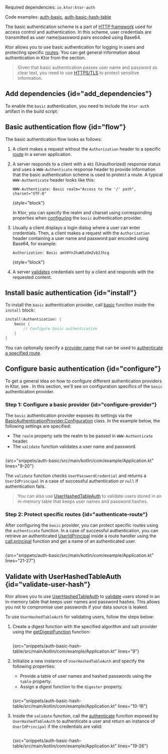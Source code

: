 [//]: # (title: Basic authentication)

<microformat>
<p>
Required dependencies: <code>io.ktor:ktor-auth</code>
</p>
<p>
Code examples: <a href="https://github.com/ktorio/ktor-documentation/tree/main/codeSnippets/snippets/auth-basic">auth-basic</a>, <a href="https://github.com/ktorio/ktor-documentation/tree/main/codeSnippets/snippets/auth-basic-hash-table">auth-basic-hash-table</a>
</p>
</microformat>

The basic authentication scheme is a part of [HTTP framework](https://developer.mozilla.org/en-US/docs/Web/HTTP/Authentication) used for access control and authentication. In this scheme, user credentials are transmitted as user name/password pairs encoded using Base64. 

Ktor allows you to use basic authentication for logging in users and protecting specific [routes](Routing_in_Ktor.md). You can get general information about authentication in Ktor from the [](authentication.md) section.

> Given that basic authentication passes user name and password as clear text, you need to use [HTTPS/TLS](ssl.md) to protect sensitive information.

## Add dependencies {id="add_dependencies"}
To enable the `basic` authentication, you need to include the `ktor-auth` artifact in the build script:
<var name="artifact_name" value="ktor-auth"/>
<include src="lib.md" include-id="add_ktor_artifact"/>

## Basic authentication flow {id="flow"}

The basic authentication flow looks as follows:

1. A client makes a request without the `Authorization` header to a specific [route](Routing_in_Ktor.md) in a server application.
1. A server responds to a client with a `401` (Unauthorized) response status and uses a `WWW-Authenticate` response header to provide information that the basic authentication scheme is used to protect a route. A typical `WWW-Authenticate` header looks like this:
   
   ```
   WWW-Authenticate: Basic realm="Access to the '/' path", charset="UTF-8"
   ```
   {style="block"}
   
   In Ktor, you can specify the realm and charset using corresponding properties when [configuring](#configure-provider) the `basic` authentication provider.

1. Usually a client displays a login dialog where a user can enter credentials. Then, a client makes a request with the `Authorization` header containing a user name and password pair encoded using Base64, for example:
   
   ```
   Authorization: Basic amV0YnJhaW5zOmZvb2Jhcg
   ```
   {style="block"}

1. A server [validates](#configure-provider) credentials sent by a client and responds with the requested content.


## Install basic authentication {id="install"}
To install the `basic` authentication provider, call [basic](https://api.ktor.io/%ktor_version%/io.ktor.auth/basic.html) function inside the `install` block:

```kotlin
install(Authentication) {
    basic {
        // Configure basic authentication
    }
}
```

You can optionally specify a [provider name](authentication.md#provider-name) that can be used to [authenticate a specified route](#authenticate-route).

## Configure basic authentication {id="configure"}

To get a general idea on how to configure different authentication providers in Ktor, see [](authentication.md#configure). In this section, we'll see on configuration specifics of the `basic` authentication provider. 

### Step 1: Configure a basic provider {id="configure-provider"}

The `basic` authentication provider exposes its settings via the [BasicAuthenticationProvider.Configuration](https://api.ktor.io/%ktor_version%/io.ktor.auth/-basic-authentication-provider/-configuration/index.html) class. In the example below, the following settings are specified:
* The `realm` property sets the realm to be passed in `WWW-Authenticate` header.
* The `validate` function validates a user name and password.

```kotlin
```
{src="snippets/auth-basic/src/main/kotlin/com/example/Application.kt" lines="9-20"}
   
The `validate` function checks `UserPasswordCredential` and returns a `UserIdPrincipal` in a case of successful authentication or `null` if authentication fails. 
> You can also use [UserHashedTableAuth](#validate-user-hash) to validate users stored in an in-memory table that keeps user names and password hashes.

### Step 2: Protect specific routes {id="authenticate-route"}

After configuring the `basic` provider, you can protect specific routes using the `authenticate` function. In a case of successful authentication, you can retrieve an authenticated [UserIdPrincipal](https://api.ktor.io/%ktor_version%/io.ktor.auth/-user-id-principal/index.html) inside a route handler using the [call.principal](https://api.ktor.io/%ktor_version%/io.ktor.auth/principal.html) function and get a name of an authenticated user.

```kotlin
```
{src="snippets/auth-basic/src/main/kotlin/com/example/Application.kt" lines="21-27"}


## Validate with UserHashedTableAuth {id="validate-user-hash"}

Ktor allows you to use [UserHashedTableAuth](#validate-user-hash) to [validate](#configure-provider) users stored in an in-memory table that keeps user names and password hashes. This allows you not to compromise user passwords if your data source is leaked.

To use `UserHashedTableAuth` for validating users, follow the steps below:

1. Create a digest function with the specified algorithm and salt provider using the [getDigestFunction](https://api.ktor.io/%ktor_version%/io.ktor.util/get-digest-function.html) function:
   
   ```kotlin
   ```
   {src="snippets/auth-basic-hash-table/src/main/kotlin/com/example/Application.kt" lines="9"}

1. Initialize a new instance of `UserHashedTableAuth` and specify the following properties:
   * Provide a table of user names and hashed passwords using the `table` property.
   * Assign a digest function to the `digester` property.
   
   ```kotlin
   ```
   {src="snippets/auth-basic-hash-table/src/main/kotlin/com/example/Application.kt" lines="10-16"}
   
1. Inside the `validate` function, call the [authenticate](https://api.ktor.io/%ktor_version%/io.ktor.auth/-user-hashed-table-auth/authenticate.html) function exposed by `UserHashedTableAuth` to authenticate a user and return an instance of `UserIdPrincipal` if the credentials are valid:

   ```kotlin
   ```
   {src="snippets/auth-basic-hash-table/src/main/kotlin/com/example/Application.kt" lines="19-26"}

